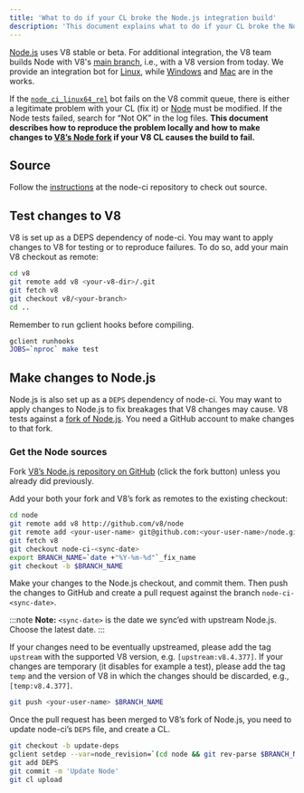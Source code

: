 ```yaml
---
title: 'What to do if your CL broke the Node.js integration build'
description: 'This document explains what to do if your CL broke the Node.js integration build.'
---
```

[Node.js](https://github.com/nodejs/node) uses V8 stable or beta. For additional integration, the V8 team builds Node with V8's [main branch](https://chromium.googlesource.com/v8/v8/+/refs/heads/main), i.e., with a V8 version from today. We provide an integration bot for [Linux](https://ci.chromium.org/p/node-ci/builders/ci/Node-CI%20Linux64), while [Windows](https://ci.chromium.org/p/node-ci/builders/ci/Node-CI%20Win64) and [Mac](https://ci.chromium.org/p/node-ci/builders/ci/Node-CI%20Mac64) are in the works.

If the [`node_ci_linux64_rel`](https://ci.chromium.org/p/node-ci/builders/try/node_ci_linux64_rel) bot fails on the V8 commit queue, there is either a legitimate problem with your CL (fix it) or [Node](https://github.com/v8/node/) must be modified. If the Node tests failed, search for “Not OK” in the log files. **This document describes how to reproduce the problem locally and how to make changes to [V8’s Node fork](https://github.com/v8/node/) if your V8 CL causes the build to fail.**

## Source

Follow the [instructions](https://chromium.googlesource.com/v8/node-ci) at the node-ci repository to check out source.

## Test changes to V8

V8 is set up as a DEPS dependency of node-ci. You may want to apply changes to V8 for testing or to reproduce failures. To do so, add your main V8 checkout as remote:

```bash
cd v8
git remote add v8 <your-v8-dir>/.git
git fetch v8
git checkout v8/<your-branch>
cd ..
```

Remember to run gclient hooks before compiling.

```bash
gclient runhooks
JOBS=`nproc` make test
```

## Make changes to Node.js

Node.js is also set up as a `DEPS` dependency of node-ci. You may want to apply changes to Node.js to fix breakages that V8 changes may cause. V8 tests against a [fork of Node.js](https://github.com/v8/node). You need a GitHub account to make changes to that fork.

### Get the Node sources

Fork [V8’s Node.js repository on GitHub](https://github.com/v8/node/) (click the fork button) unless you already did previously.

Add your both your fork and V8’s fork as remotes to the existing checkout:

```bash
cd node
git remote add v8 http://github.com/v8/node
git remote add <your-user-name> git@github.com:<your-user-name>/node.git
git fetch v8
git checkout node-ci-<sync-date>
export BRANCH_NAME=`date +"%Y-%m-%d"`_fix_name
git checkout -b $BRANCH_NAME
```

Make your changes to the Node.js checkout, and commit them. Then push the changes to GitHub and create a pull request against the branch `node-ci-<sync-date>`.

:::note
**Note:** `<sync-date>` is the date we sync’ed with upstream Node.js. Choose the latest date.
:::

If your changes need to be eventually upstreamed, please add the tag `upstream` with the supported V8 version, e.g. `[upstream:v8.4.377]`. If your changes are temporary (it disables for example a test), please add the tag `temp` and the version of V8 in which the changes should be discarded, e.g., `[temp:v8.4.377]`.

```bash
git push <your-user-name> $BRANCH_NAME
```

Once the pull request has been merged to V8’s fork of Node.js, you need to update node-ci’s `DEPS` file, and create a CL.

```bash
git checkout -b update-deps
gclient setdep --var=node_revision=`(cd node && git rev-parse $BRANCH_NAME)`
git add DEPS
git commit -m 'Update Node'
git cl upload
```
